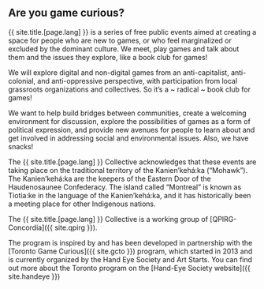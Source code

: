 <!-- About Section -->
<section id="about" class="container-fluid content-section text-center">
 <div class="col-lg-10 col-lg-offset-1" markdown="1">

## Are you game curious?

   <p class="lead">{{ site.title.[page.lang] }} is a series of free public events aimed at creating a space for people who are new to games, or who feel marginalized or excluded by the dominant culture. We meet, play games and talk about them and the issues they explore, like a book club for games!</p>

We will explore digital and non-digital games from an anti-capitalist, anti-colonial, and anti-oppressive perspective, with participation from local grassroots organizations and collectives. So it’s a ~ radical ~ book club for games!

We want to help build bridges between communities, create a welcoming environment for discussion, explore the possibilities of games as a form of political expression, and provide new avenues for people to learn about and get involved in addressing social and environmental issues. Also, we have snacks!

The {{ site.title.[page.lang] }} Collective acknowledges that these events are taking place on the traditional territory of the Kanien’kehá:ka (“Mohawk”). The Kanien’kehá:ka are the keepers of the Eastern Door of the Haudenosaunee Confederacy. The island called “Montreal” is known as Tiotia:ke in the language of the Kanien’kehá:ka, and it has historically been a meeting place for other Indigenous nations. 

The {{ site.title.[page.lang] }} Collective is a working group of [QPIRG-Concordia]({{ site.qpirg }}).

The program is inspired by and has been developed in partnership with the [Toronto Game Curious]({{ site.gcto }}) program, which started in 2013 and is currently organized by the Hand Eye Society and Art Starts. You can find out more about the Toronto program on the [Hand-Eye Society website]({{ site.handeye }})
 </div>
</section>
